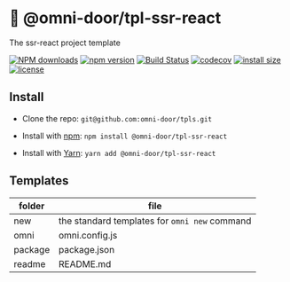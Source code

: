 # 🐸 @omni-door/tpl-ssr-react
The ssr-react project template

[![NPM downloads](http://img.shields.io/npm/dm/%40omni-door%2Ftpl-ssr-react.svg?style=flat-square)](https://www.npmjs.com/package/@omni-door/tpl-ssr-react)
[![npm version](https://badge.fury.io/js/%40omni-door%2Ftpl-ssr-react.svg)](https://badge.fury.io/js/%40omni-door%2Ftpl-ssr-react)
[![Build Status](https://travis-ci.com/omni-door/tpl-ssr-react.svg?branch=master)](https://travis-ci.com/omni-door/tpl-ssr-react)
[![codecov](https://codecov.io/gh/omni-door/tpl-ssr-react/branch/master/graph/badge.svg)](https://codecov.io/gh/omni-door/tpl-ssr-react)
[![install size](https://packagephobia.now.sh/badge?p=%40omni-door%2Ftpl-ssr-react)](https://packagephobia.now.sh/result?p=%40omni-door%2Ftpl-ssr-react)
[![license](http://img.shields.io/npm/l/%40omni-door%2Ftpl-ssr-react.svg)](https://github.com/omni-door/tpl-ssr-react/blob/master/LICENSE)

## Install
* Clone the repo: `git@github.com:omni-door/tpls.git`

* Install with [npm](https://www.npmjs.com/package/@omni-door/tpl-ssr-react): `npm install @omni-door/tpl-ssr-react`

* Install with [Yarn](https://yarnpkg.com/en/package/@omni-door/tpl-ssr-react): `yarn add @omni-door/tpl-ssr-react`

## Templates
| folder | file |
| --- | --- |
| new | the standard templates for `omni new` command |
| omni | omni.config.js |
| package | package.json |
| readme | README.md |

